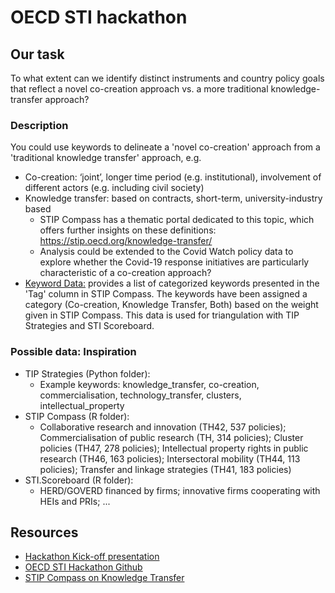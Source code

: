 # OECD STI hackathon

## Our task

To what extent can we identify distinct instruments and country policy goals that reflect a novel co-creation approach vs. a more traditional knowledge-transfer approach?

### Description

You could use keywords to delineate a 'novel co-creation' approach from a 'traditional
knowledge transfer' approach, e.g.

* Co-creation: ‘joint’, longer time period (e.g. institutional), involvement of different actors (e.g. including civil society)
* Knowledge transfer: based on contracts, short-term, university-industry based
  * STIP Compass has a thematic portal dedicated to this topic, which offers further insights on these definitions: https://stip.oecd.org/knowledge-transfer/
  * Analysis could be extended to the Covid Watch policy data to explore whether the
Covid-19 response initiatives are particularly characteristic of a co-creation approach?
* [Keyword Data:](https://github.com/AI-Growth-Lab/OECD_hackathon/blob/main/data/keyword_data_new.csv) provides a list of categorized keywords presented in the 'Tag' column in STIP Compass. The keywords have been assigned a category (Co-creation, Knowledge Transfer, Both) based on the weight given in STIP Compass. This data is used for triangulation with TIP Strategies and STI Scoreboard. 

### Possible data: Inspiration

* TIP Strategies (Python folder):
  * Example keywords: knowledge_transfer, co-creation, commercialisation, technology_transfer, clusters, intellectual_property
* STIP Compass (R folder):
  * Collaborative research and innovation (TH42, 537 policies); Commercialisation of public research (TH, 314 policies); Cluster policies (TH47, 278 policies); Intellectual property rights in public research (TH46, 163 policies); Intersectoral mobility (TH44, 113 policies); Transfer and linkage strategies (TH41, 183 policies)
* STI.Scoreboard (R folder):
  * HERD/GOVERD financed by firms; innovative firms cooperating with HEIs and PRIs; ...


## Resources

* [Hackathon Kick-off presentation](https://stiplab.github.io/hackathon/resources/STIP%20Data%20Lab%20and%20OECD-TIP%20Hackathon%20on%20data%20science%20for%20STI%20policy%20(kick-off).pdf)
* [OECD STI Hackathon Github](https://github.com/STIPlab/hackathon)
* [STIP Compass on Knowledge Transfer](https://stip.oecd.org/knowledge-transfer/)



